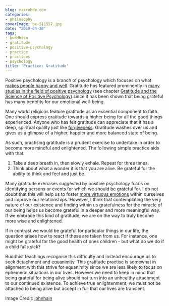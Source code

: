 ```yaml
---
blog: maxrohde.com
categories:
- philosophy
coverImage: be-511557.jpg
date: "2019-04-20"
tags:
- buddhism
- gratitude
- positive-psychology
- practice
- practices
- psychology
title: 'Practice: Gratitude'
---
```


Positive psychology is a branch of psychology which focuses on what [makes people happy and well](https://maxrohde.com/2018/08/14/six-virtues-according-to-positive-psychology/). Gratitude has featured prominently in [many studies in the field of positive psychology](https://www.amazon.com/Handbook-Positive-Psychology-C-Snyder/dp/0195135334) (see chapter [Gratitude and the Science of Positive Psychology](http://ldysinger.stjohnsem.edu/@books1/Snyder_Hndbk_Positive_Psych/Snyder_Lopez_Handbook_of_Positive_Psychology.pdf#page=478)) since it has been shown that being grateful has many benefits for our emotional well-being.

Many world religions feature gratitude as an essential component to faith. One should express gratitude towards a higher being for all the good things experienced. Anyone who has felt gratitude can appreciate that it has a deep, spiritual quality just like [forgiveness](https://maxrohde.com/2019/04/07/practice-forgiveness/). Gratitude washes over us and gives us a glimpse of a higher, happier and more balanced state of being.

As such, practising gratitude is a prudent exercise to undertake in order to become more mindful and enlightened. The following simple practice aids with that:

1. Take a deep breath in, then slowly exhale. Repeat for three times.
2. Think about what a wonder it is that you are alive. Be grateful for the ability to think and feel and just be.

Many gratitude exercises suggested by positive psychology focus on identifying persons or events for which we should be grateful for. I do not doubt that this will help us to foster [more virtuous emotions](https://maxrohde.com/2018/08/14/six-virtues-according-to-positive-psychology/) within ourselves and improve our relationships. However, I think that contemplating the very nature of our existence and finding within us gratefulness for the miracle of our being helps us become grateful in a deeper and more meaningful way. If we embrace this kind of gratitude, we are on the way to truly become more wise and enlightened.

If in contrast we would be grateful for particular things in our life, the question arises how to react if these are taken from us. For instance, one might be grateful for the good health of ones children - but what do we do if a child falls sick?

Buddhist teachings recognise this difficulty and instead encourage us to seek detachment and [equanimity](https://maxrohde.com/2018/08/28/the-four-immeasurable-minds/). This gratitude practise is somewhat in alignment with this strive for equanimity since we are less likely to focus on ephemeral situations in our lives. However we need to keep in mind that being grateful for being alive should not turn into an unhealthy attachment to our continued existence. To achieve true enlightenment, we must not be attached to being alive but accept in full that our lives are transient.

Image Credit: [johnhain](https://pixabay.com/illustrations/be-being-presence-here-now-spirit-511557/)
